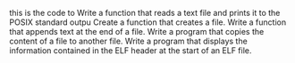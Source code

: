 this is the code to
Write a function that reads a text file and prints it to the POSIX standard outpu
Create a function that creates a file.
Write a function that appends text at the end of a file.
Write a program that copies the content of a file to another file.
Write a program that displays the information contained in the ELF header at the start of an ELF file.
